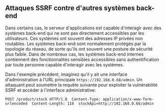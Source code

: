 Attaques SSRF contre d'autres systèmes back-end
-----------------------------------------------

Dans certains cas, le serveur d'applications est capable d'interagir avec des systèmes back-end qui ne sont pas directement accessibles par les utilisateurs. Ces systèmes ont souvent des adresses IP privées non routables. Les systèmes back-end sont normalement protégés par la topologie du réseau, de sorte qu'ils ont souvent une posture de sécurité plus faible. Dans de nombreux cas, les systèmes back-end internes contiennent des fonctionnalités sensibles accessibles sans authentification par toute personne capable d'interagir avec les systèmes.

Dans l'exemple précédent, imaginez qu'il y ait une interface d'administration à l'URL principale `https://192.168.0.68/admin`. Un attaquant peut soumettre la requête suivante pour exploiter la vulnérabilité SSRF et accéder à l'interface administrative:

`POST /product/stock HTTP/1.0 
Content-Type: application/x-www-form-urlencoded 
Content-Length: 118 
stockApi=http://192.168.0.68/admin`
